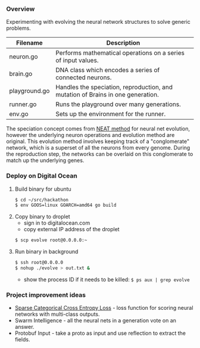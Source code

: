 ### Overview
Experimenting with evolving the neural network structures to solve generic problems.

Filename | Description
-------- | -----------
neuron.go | Performs mathematical operations on a series of input values.
brain.go | DNA class which encodes a series of connected neurons.
playground.go | Handles the speciation, reproduction, and mutation of Brains in one generation.
runner.go | Runs the playground over many generations.
env.go | Sets up the environment for the runner.

The speciation concept comes from [NEAT method](http://nn.cs.utexas.edu/downloads/papers/stanley.ec02.pdf) for neural net evolution, however the underlying neuron operations and evolution method are original. This evolution method involves keeping track of a "conglomerate" network, which is a superset of all the neurons from every genome. During the reproduction step, the networks can be overlaid on this conglomerate to match up the underlying genes.

### Deploy on Digital Ocean
1) Build binary for ubuntu
	```bash
	$ cd ~/src/hackathon
	$ env GOOS=linux GOARCH=amd64 go build
	```
2) Copy binary to droplet
	* sign in to digitalocean.com
	* copy external IP address of the droplet
	```bash
	$ scp evolve root@0.0.0.0:~ 
	```
3) Run binary in background
	```bash
	$ ssh root@0.0.0.0
	$ nohup ./evolve > out.txt &
	```
	* show the process ID if it needs to be killed: `$ ps aux | grep evolve`

### Project improvement ideas
* [Sparse Categorical Cross Entropy Loss](https://machinelearningmastery.com/how-to-choose-loss-functions-when-training-deep-learning-neural-networks/) - loss function for scoring neural networks with multi-class outputs.
* Swarm Intelligence - all the neural nets in a generation vote on an answer.
* Protobuf Input - take a proto as input and use reflection to extract the fields.
